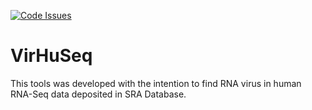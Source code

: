 
[![Code Issues](https://www.quantifiedcode.com/api/v1/project/418485fe863f40c89cc182b00ebb93b5/badge.svg)](https://www.quantifiedcode.com/app/project/418485fe863f40c89cc182b00ebb93b5)

# VirHuSeq

This tools was developed with the intention to find RNA virus in human RNA-Seq data deposited in SRA Database.
